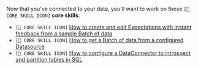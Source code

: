 Now that you've connected to your data, you'll want to work on these `[🍏 CORE SKILL ICON]` **core skills**:

- `[🍏 CORE SKILL ICON]` [How to create and edit Expectations with instant feedback from a sample Batch of data](/docs/guides/connecting_to_your_data/core_skills/stub)
- `[🍏 CORE SKILL ICON]` [How to get a Batch of data from a configured Datasource](/docs/guides/connecting_to_your_data/core_skills/stub)
- `[🍏 CORE SKILL ICON]` [How to configure a DataConnector to introspect and partition tables in SQL](/docs/guides/connecting_to_your_data/core_skills/stub)
